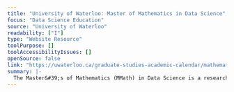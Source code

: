 ```yaml
---
title: "University of Waterloo: Master of Mathematics in Data Science"
focus: "Data Science Education"
source: "University of Waterloo"
readability: ["I"]
type: "Website Resource"
toolPurpose: []
toolAccessibilityIssues: []
openSource: false
link: "https://uwaterloo.ca/graduate-studies-academic-calendar/mathematics/data-science/master-mathematics-mmath-data-science"
summary: |-
  The Master&#39;s of Mathematics (MMath) in Data Science is a research-based thesis master’s program. The principal degree requirements are four courses and a thesis.
---
```


